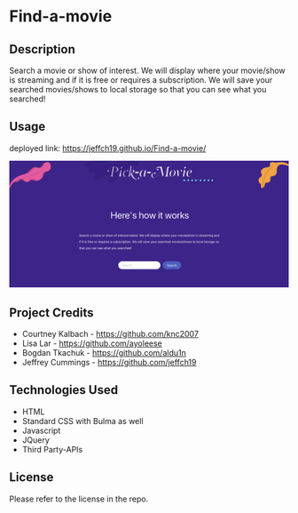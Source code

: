 # Find-a-movie

## Description

Search a movie or show of interest. We will display where your movie/show is streaming and if it is free or requires a subscription. We will save your searched movies/shows to local storage so that you can see what you searched!



## Usage

deployed link: https://jeffch19.github.io/Find-a-movie/ 

![alt text](./Assets/images/pick-a-movie.png)

## Project Credits

* Courtney Kalbach - https://github.com/knc2007
* Lisa Lar - https://github.com/ayoleese
* Bogdan Tkachuk - https://github.com/aldu1n
* Jeffrey Cummings -  https://github.com/jeffch19 

## Technologies Used
* HTML
* Standard CSS with Bulma as well
* Javascript
* JQuery
* Third Party-APIs


## License

Please refer to the license in the repo.






